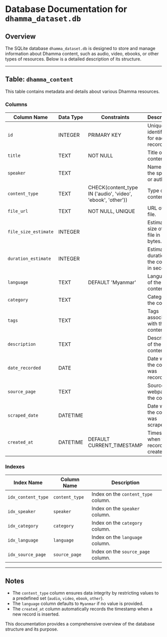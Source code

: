 # Database Documentation for `dhamma_dataset.db`

## Overview

The SQLite database `dhamma_dataset.db` is designed to store and manage information about Dhamma content, such as audio, video, ebooks, or other types of resources. Below is a detailed description of its structure.

---

## Table: `dhamma_content`

This table contains metadata and details about various Dhamma resources.

### Columns

| Column Name          | Data Type | Constraints                                                 | Description                                   |
| -------------------- | --------- | ----------------------------------------------------------- | --------------------------------------------- |
| `id`                 | INTEGER   | PRIMARY KEY                                                 | Unique identifier for each record.            |
| `title`              | TEXT      | NOT NULL                                                    | Title of the content.                         |
| `speaker`            | TEXT      |                                                             | Name of the speaker or author.                |
| `content_type`       | TEXT      | CHECK(content_type IN ('audio', 'video', 'ebook', 'other')) | Type of content.                              |
| `file_url`           | TEXT      | NOT NULL, UNIQUE                                            | URL of the file.                              |
| `file_size_estimate` | INTEGER   |                                                             | Estimated size of the file in bytes.          |
| `duration_estimate`  | INTEGER   |                                                             | Estimated duration of the content in seconds. |
| `language`           | TEXT      | DEFAULT 'Myanmar'                                           | Language of the content.                      |
| `category`           | TEXT      |                                                             | Category of the content.                      |
| `tags`               | TEXT      |                                                             | Tags associated with the content.             |
| `description`        | TEXT      |                                                             | Description of the content.                   |
| `date_recorded`      | DATE      |                                                             | Date when the content was recorded.           |
| `source_page`        | TEXT      |                                                             | Source webpage of the content.                |
| `scraped_date`       | DATETIME  |                                                             | Date when the content was scraped.            |
| `created_at`         | DATETIME  | DEFAULT CURRENT_TIMESTAMP                                   | Timestamp when the record was created.        |

### Indexes

| Index Name         | Column Name    | Description                         |
| ------------------ | -------------- | ----------------------------------- |
| `idx_content_type` | `content_type` | Index on the `content_type` column. |
| `idx_speaker`      | `speaker`      | Index on the `speaker` column.      |
| `idx_category`     | `category`     | Index on the `category` column.     |
| `idx_language`     | `language`     | Index on the `language` column.     |
| `idx_source_page`  | `source_page`  | Index on the `source_page` column.  |

---

## Notes

- The `content_type` column ensures data integrity by restricting values to a predefined set (`audio`, `video`, `ebook`, `other`).
- The `language` column defaults to `Myanmar` if no value is provided.
- The `created_at` column automatically records the timestamp when a new record is inserted.

This documentation provides a comprehensive overview of the database structure and its purpose.
